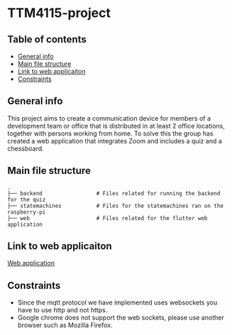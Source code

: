 # TTM4115-project

## Table of contents
- [General info](#general-info)
- [Main file structure](#main-file-structure)
- [Link to web applicaiton](#link-to-web-applicaiton)
- [Constraints](#constraints)

## General info
This project aims to create a communication device for members of a development team or office 
that is distributed in at least 2 office locations, together with persons working from home.
To solve this the group has created a web application that integrates Zoom and includes a quiz
and a chessboard.

## Main file structure
    .
    ├── backend                 # Files related for running the backend for the quiz
    ├── statemachines           # Files for the statemachines ran on the raspberry-pi
    ├── web                     # Files related for the flutter web application     

## Link to web applicaiton
[Web application](http://ttm4115-quiz-backend.herokuapp.com/#/)

## Constraints
- Since the mqtt protocol we have implemented uses websockets you have to use http and not https.
- Google chrome does not support the web sockets, please use another browser such as Mozilla Firefox.
